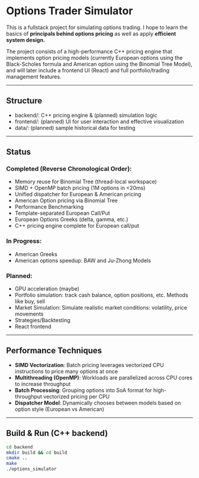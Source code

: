 # Options Trader Simulator

This is a fullstack project for simulating options trading. I hope to learn the basics of 
**principals behind options pricing** as well as apply **efficient system design.**

The project consists of a high-performance C++ pricing engine that implements option pricing models (currently European 
options using the Black-Scholes formula and American option using the Binomial Tree Model), 
and will later include a frontend UI (React) and full portfolio/trading management features.

---

## Structure

- backend/: C++ pricing engine & (planned) simulation logic 
- frontend/: (planned) UI for user interaction and effective visualization
- data/: (planned) sample historical data for testing

---

## Status

### Completed (Reverse Chronological Order):
- Memory reuse for Binomial Tree (thread-local workspace)
- SIMD + OpenMP batch pricing (1M options in <20ms)
- Unified dispatcher for European & American pricing
- American Option pricing via Binomial Tree
- Performance Benchmarking
- Template-separated European Call/Put
- European Options Greeks (delta, gamma, etc.)
- C++ pricing engine complete for European call/put

### In Progress:
- American Greeks
- American options speedup: BAW and Ju-Zhong Models

### Planned:
- GPU acceleration (maybe)
- Portfolio simulation: track cash balance, option positions, etc. Methods like buy, sell 
- Market Simulation: Simulate realistic market conditions: volatility, price movements
- Strategies/Backtesting
- React frontend

---
## Performance Techniques
- **SIMD Vectorization**: Batch pricing leverages vectorized CPU instructions to price many options at once
- **Multithreading (OpenMP)**: Workloads are parallelized across CPU cores to increase throughput
- **Batch Processing**: Grouping options into SoA format for high-throughput vectorized pricing per CPU
- **Dispatcher Model**: Dynamically chooses between models based on option style (European vs American)

---
## Build & Run (C++ backend)

```bash
cd backend
mkdir build && cd build
cmake ..
make
./options_simulator
```

